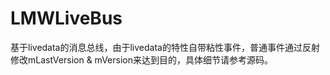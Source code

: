 # LMWLiveBus
基于livedata的消息总线，由于livedata的特性自带粘性事件，普通事件通过反射修改mLastVersion &amp; mVersion来达到目的，具体细节请参考源码。
